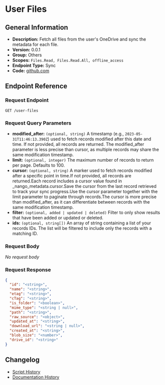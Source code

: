 <!-- BEGIN GENERATED CONTENT -->
# User Files

## General Information

- **Description:** Fetch all files from the user's OneDrive and sync the metadata for each file.
- **Version:** 0.0.1
- **Group:** Others
- **Scopes:** `Files.Read, Files.Read.All, offline_access`
- **Endpoint Type:** Sync
- **Code:** [github.com](https://github.com/NangoHQ/integration-templates/tree/main/integrations/one-drive/syncs/user-files.ts)


## Endpoint Reference

### Request Endpoint

`GET /user-files`

### Request Query Parameters

- **modified_after:** `(optional, string)` A timestamp (e.g., `2023-05-31T11:46:13.390Z`) used to fetch records modified after this date and time. If not provided, all records are returned. The modified_after parameter is less precise than cursor, as multiple records may share the same modification timestamp.
- **limit:** `(optional, integer)` The maximum number of records to return per page. Defaults to 100.
- **cursor:** `(optional, string)` A marker used to fetch records modified after a specific point in time.If not provided, all records are returned.Each record includes a cursor value found in _nango_metadata.cursor.Save the cursor from the last record retrieved to track your sync progress.Use the cursor parameter together with the limit parameter to paginate through records.The cursor is more precise than modified_after, as it can differentiate between records with the same modification timestamp.
- **filter:** `(optional, added | updated | deleted)` Filter to only show results that have been added or updated or deleted.
- **ids:** `(optional, string[])` An array of string containing a list of your records IDs. The list will be filtered to include only the records with a matching ID.

### Request Body

_No request body_

### Request Response

```json
{
  "id": "<string>",
  "name": "<string>",
  "etag": "<string>",
  "cTag": "<string>",
  "is_folder": "<boolean>",
  "mime_type": "<string | null>",
  "path": "<string>",
  "raw_source": "<object>",
  "updated_at": "<string>",
  "download_url": "<string | null>",
  "created_at": "<string>",
  "blob_size": "<number>",
  "drive_id": "<string>"
}
```

## Changelog

- [Script History](https://github.com/NangoHQ/integration-templates/commits/main/integrations/one-drive/syncs/user-files.ts)
- [Documentation History](https://github.com/NangoHQ/integration-templates/commits/main/integrations/one-drive/syncs/user-files.md)

<!-- END  GENERATED CONTENT -->


